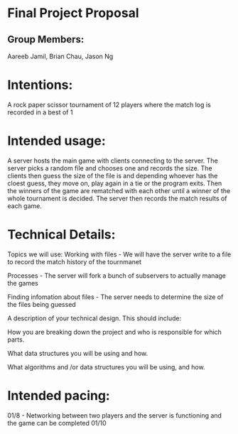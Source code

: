 # Final Project Proposal

## Group Members:

Aareeb Jamil, Brian Chau, Jason Ng

# Intentions:

A rock paper scissor tournament of 12 players where the match log is recorded in a best of 1

# Intended usage:

A server hosts the main game with clients connecting to the server. The server picks a random file and chooses one and records the size. The clients then guess the size of the file is and depending whoever has the cloest guess, they move on, play again in a tie or the program exits. Then the winners of the game are rematched with each other until a winner of the whole tournament is decided. The server then records the match results of each game.

# Technical Details:

Topics we will use:
Working with files - We will have the server write to a file to record the match history of the tournmanet

Processes - The server will fork a bunch of subservers to actually manage the games

Finding infomation about files - The server needs to determine the size of the files being guessed

A description of your technical design. This should include:

How you are breaking down the project and who is responsible for which parts.

What data structures you will be using and how.

What algorithms and /or data structures you will be using, and how.

# Intended pacing:

01/8 - Networking between two players and the server is functioning and the game can be completed
01/10